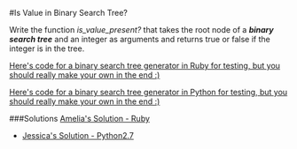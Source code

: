 #Is Value in Binary Search Tree?

Write the function *is_value_present?* that takes the root node of a ***binary search tree*** and an integer as arguments and returns true or false if the integer is in the tree. 

[Here's code for a binary search tree generator in Ruby for testing, but you should really make your own in the end :)](https://github.com/adowns01/Intro-to-Whiteboarding-DBC/blob/master/solutions/bst_generator.rb)

[Here's code for a binary search tree generator in Python for testing, but you should really make your own in the end :)](https://github.com/chatasweetie/Algorithms-Whiteboarding/tree/master/questions/find_value_in_BST/solution/bstgenerator.py )


###Solutions
[Amelia's Solution - Ruby](https://github.com/adowns01/Intro-to-Whiteboarding-DBC/blob/master/solutions/is_value_present_in_tree_amelia.rb)

- [Jessica's Solution - Python2.7](https://github.com/chatasweetie/whiteboarding-and-coding-problems/blob/master/questions/find_value_in_BST/solution/find_value_in_BST.py)
